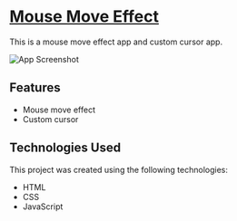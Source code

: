 # [Mouse Move Effect](https://rm-mousemoveeffect.netlify.app/)

This is a mouse move effect app and custom cursor app.

![App Screenshot](./assets/img/screenshot.png)

## Features

- Mouse move effect
- Custom cursor

## Technologies Used

This project was created using the following technologies:

- HTML
- CSS
- JavaScript
